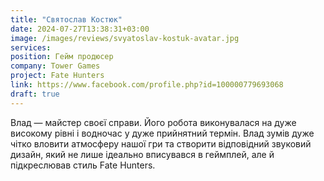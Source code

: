 ```yaml
---
title: "Святослав Костюк"
date: 2024-07-27T13:38:31+03:00
image: /images/reviews/svyatoslav-kostuk-avatar.jpg
services:
position: Гейм продюсер
company: Tower Games
project: Fate Hunters
link: https://www.facebook.com/profile.php?id=100000779693068
draft: true
---
```


Влад — майстер своєї справи. Його робота виконувалася на дуже високому рівні і водночас у дуже прийнятний термін. Влад зумів дуже чітко вловити атмосферу нашої гри та створити відповідний звуковий дизайн, який не лише ідеально вписувався в геймплей, але й підкреслював стиль Fate Hunters.